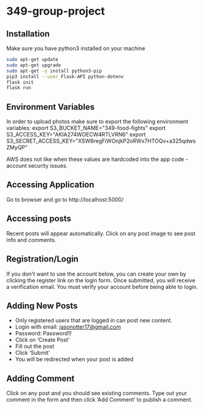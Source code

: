 # 349-group-project

## Installation
Make sure you have python3 installed on your machine

```bash
sudo apt-get update
sudo apt-get upgrade
sudo apt-get -y install python3-pip
pip3 install --user Flask-API python-dotenv
flask init
flask run
```
## Environment Variables
In order to upload photos make sure to export the following environment variables:
export S3_BUCKET_NAME="349-food-fights"
export S3_ACCESS_KEY="AKIA274WOECW4RTLVRN6"
export S3_SECRET_ACCESS_KEY="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"

AWS does not like when these values are hardcoded into the app code - account security issues.

## Accessing Application
Go to browser and go to http://localhost:5000/

## Accessing posts
Recent posts will appear automatically.
Click on any post image to see post info and comments.

## Registration/Login
If you don't want to use the account below, you can create your own by clicking
the register link on the login form. Once submitted, you will receive a verification email.
You must verify your account before being able to login.

## Adding New Posts
* Only registered users that are logged in can post new content.
* Login with email: jasonotter17@gmail.com
* Password: Password1!
* Click on ‘Create Post’
* Fill out the post
* Click ‘Submit’
* You will be redirected when your post is added

## Adding Comment
Click on any post and you should see existing comments.
Type out your comment in the form and then click ‘Add Comment’ to publish a comment.
